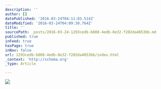 ```yaml
---
description: ''
author: []
datePublished: '2016-03-24T04:11:03.514Z'
dateModified: '2016-03-24T04:09:30.764Z'
title: ''
sourcePath: _posts/2016-03-24-1293cedb-b808-4edb-8e32-f202da4853bb.md
published: true
inFeed: true
hasPage: true
inNav: false
url: 1293cedb-b808-4edb-8e32-f202da4853bb/index.html
_context: 'http://schema.org'
_type: Article

---
```

![](https://the-grid-user-content.s3-us-west-2.amazonaws.com/faec9f19-ab7e-4ed9-b5ca-495c903ff505.png)